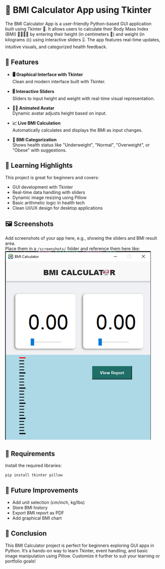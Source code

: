 # 🔢 BMI Calculator App using Tkinter

The BMI Calculator App is a user-friendly Python-based GUI application built using Tkinter 🐍. It allows users to calculate their Body Mass Index (BMI) 🧍‍♂️🧍‍♀️ by entering their height (in centimeters 📏) and weight (in kilograms ⚖️) using interactive sliders 🎚️. The app features real-time updates, intuitive visuals, and categorized health feedback.

## 🚀 Features

- **🖥️ Graphical Interface with Tkinter**  
    Clean and modern interface built with Tkinter.

- **🎚️ Interactive Sliders**  
    Sliders to input height and weight with real-time visual representation.

- **🧍‍♂️ Animated Avatar**  
    Dynamic avatar adjusts height based on input.

- **📈 Live BMI Calculation**  
    Automatically calculates and displays the BMI as input changes.

- **🧠 BMI Categorization**  
    Shows health status like "Underweight", "Normal", "Overweight", or "Obese" with suggestions.

## 🧠 Learning Highlights

This project is great for beginners and covers:

- GUI development with Tkinter
- Real-time data handling with sliders
- Dynamic image resizing using Pillow
- Basic arithmetic logic in health tech
- Clean UI/UX design for desktop applications

## 🖼️ Screenshots

Add screenshots of your app here, e.g., showing the sliders and BMI result area.  
Place them in a `/screenshots/` folder and reference them here like:
![BMI Calculator Screenshot](ss.png)

## 🧰 Requirements

Install the required libraries:

```bash
pip install tkinter pillow
```

## 🔧 Future Improvements

- Add unit selection (cm/inch, kg/lbs)
- Store BMI history
- Export BMI report as PDF
- Add graphical BMI chart

## 📌 Conclusion

This BMI Calculator project is perfect for beginners exploring GUI apps in Python. It’s a hands-on way to learn Tkinter, event handling, and basic image manipulation using Pillow. Customize it further to suit your learning or portfolio goals!